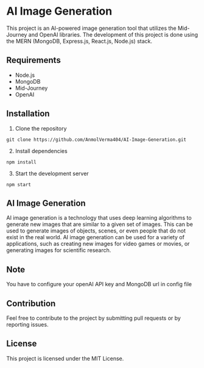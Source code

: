 # AI Image Generation

This project is an AI-powered image generation tool that utilizes the Mid-Journey and OpenAI libraries. The development of this project is done using the MERN (MongoDB, Express.js, React.js, Node.js) stack.

## Requirements

- Node.js
- MongoDB
- Mid-Journey
- OpenAI

## Installation

1. Clone the repository

```
git clone https://github.com/AnmolVerma404/AI-Image-Generation.git
```

2. Install dependencies

```
npm install
```

3. Start the development server

```
npm start
```

## AI Image Generation

AI image generation is a technology that uses deep learning algorithms to generate new images that are similar to a given set of images. This can be used to generate images of objects, scenes, or even people that do not exist in the real world. AI image generation can be used for a variety of applications, such as creating new images for video games or movies, or generating images for scientific research.

## Note

You have to configure your openAI API key and MongoDB url in config file

## Contribution

Feel free to contribute to the project by submitting pull requests or by reporting issues.

## License

This project is licensed under the MIT License.
